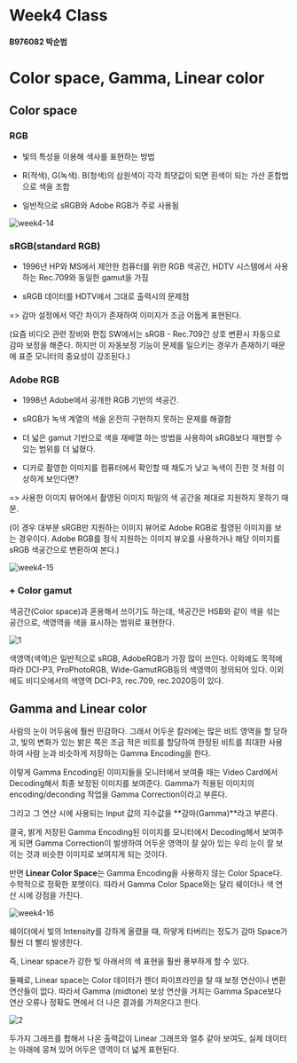 # Week4 Class
#### B976082 박순범

# Color space, Gamma, Linear color


## **Color space**

### **RGB**

- 빛의 특성을 이용해 색사를 표현하는 방법

- R(적색), G(녹색). B(청색)의 삼원색이 각각 최댓값이 되면 흰색이 되는 가산 혼합법으로 색을 조합

- 일반적으로 sRGB와 Adobe RGB가 주로 사용됨

![week4-14](https://user-images.githubusercontent.com/70869138/94374485-832cf700-0147-11eb-815e-85e4b7474269.png)


### **sRGB(standard RGB)**

 - 1996년 HP와 MS에서 제안한 컴퓨터를 위한 RGB 색공간, HDTV 시스템에서 사용하는 Rec.709와 동일한 gamut을 가짐
 
 - sRGB 데이터를 HDTV에서 그대로 출력시의 문제점
 
=> 감마 설정에서 약간 차이가 존재하여 이미지가 조금 어둡게 표현된다.
 
 (요즘 비디오 관련 장비와 편집 SW에서는 sRGB - Rec.709간 상호 변환시 자동으로 감마 보정을 해준다. 하지만 이 자동보정 기능이 문제를 일으키는 경우가 존재하기 때문에 표준 모니터의 중요성이 강조된다.)
 

### **Adobe RGB**

 - 1998년 Adobe에서 공개한 RGB 기반의 색공간.
 
 - sRGB가 녹색 계열의 색을 온전히 구현하지 못하는 문제를 해결함
 
 - 더 넓은 gamut 기반으로 색을 재배열 하는 방법을 사용하여 sRGB보다 재현할 수 있는 범위를 더 넓혔다.
 
 - 디카로 촬영한 이미지를 컴퓨터에서 확인할 때 채도가 낮고 녹색이 진한 것 처럼 이상하게 보인다면?
 
=> 사용한 이미지 뷰어에서 촬영된 이미지 파일의 색 공간을 제대로 지원하지 못하기 때문.

 (이 경우 대부분 sRGB만 지원하는 이미지 뷰어로 Adobe RGB로 쵤영된 이미지를 보는 경우이다. Adobe RGB를 정식 지원하는 이미지 뷰오를 사용하거나 해당 이미지를 sRGB 색공간으로 변환하여 본다.)

![week4-15](https://user-images.githubusercontent.com/70869138/94374894-7958c300-014a-11eb-89e6-620b9f9c32da.png)



### + **Color gamut**

 색공간(Color space)과 혼용해서 쓰이기도 하는데, 색공간은 HSB와 같이 색을 섞는 공간으로, 색영역을 색을 표시하는 범위로 표현한다.
 
 ![1](https://img1.daumcdn.net/thumb/R1280x0/?scode=mtistory2&fname=http%3A%2F%2Fcfile24.uf.tistory.com%2Fimage%2F99A0684A5A682EB82E0391)
 
 색영역(색역)은 일반적으로 sRGB, AdobeRGB가 가장 많이 쓰인다. 이외에도 목적에 따라 DCI-P3, ProPhotoRGB, Wide-GamutRGB등의 색영역이 정의되어 있다. 이외에도 비디오에서의 색영역 DCI-P3, rec.709, rec.2020등이 있다.
 
 
## **Gamma and Linear color**

 사람의 눈이 어두움에 훨씬 민감하다. 그래서 어두운 칼러에는 많은 비트 영역을 할 당하고, 빛의 변화가 있는 밝은 쪽은 조금 적은 비트를 할당하여 한정된 비트를 최대한 사용하여 사람 눈과 비슷하게 저장하는 Gamma Encoding을 한다.

 이렇게 Gamma Encoding된 이미지들을 모니터에서 보여줄 때는 Video Card에서 Decoding해서 최종 보정된 이미지를 보여준다. Gamma가 적용된 이미지의 encoding/deconding 작업을 Gamma Correction이라고 부른다.

 그리고 그 연산 시에 사용되는 Input 값의 지수값을 **감마(Gamma)**라고 부른다.

 결국, 밝게 저장된 Gamma Encoding된 이미지를 모니터에서 Decoding해서 보여주게 되면 Gamma Correction이 발생하여 어두운 영역이 잘 살아 있는 우리 눈이 잘 보이는 것과 비슷한 이미지로 보여지게 되는 것이다.
 
 반면 **Linear Color Space**는 Gamma Encoding을 사용하지 않는 Color Space다. 수학적으로 정확한 포멧이다. 따라서 Gamma Color Space와는 달리 쉐이더나 색 연산 시에 강점을 가진다.
 
![week4-16](http://rapapa.net/wp/wp-content/uploads/2018/06/linearcolourspace_1.png)

 쉐이더에서 빛의 Intensity를 강하게 올렸을 때, 하얗게 타버리는 정도가 감마 Space가 훨씬 더 빨리 발생한다.

 즉, Linear space가 강한 빛 아래서의 색 표현을 훨씬 풍부하게 할 수 있다.

 둘째로, Linear space는 Color 데이터가 렌더 파이프라인을 탈 때 보정 연산이나 변환 연산들이 없다. 따라서 Gamma (midtone) 보상 연산을 거치는 Gamma Space보다 연산 오류나 정확도 면에서 더 나은 결과를 가져온다고 한다.
 
![2](http://rapapa.net/wp/wp-content/uploads/2018/06/i2eZj9U.png)

 두가지 그래프를 합해서 나온 출력값이 Linear 그래프와 얼추 같아 보여도, 실제 데이터는 아래에 뭉쳐 있어 어두은 영역이 더 넓게 표현된다.
